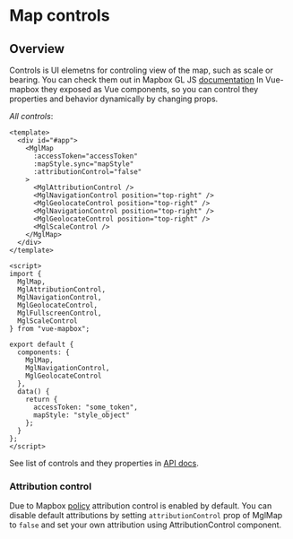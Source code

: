 # Map controls

## Overview

Controls is UI elemetns for controling view of the map, such as scale or bearing.
You can check them out in Mapbox GL JS [documentation](https://www.mapbox.com/mapbox-gl-js/api/#user%20interface)
In Vue-mapbox they exposed as Vue components, so you can control they properties and behavior dynamically by changing props.

_All controls_:

```vue{2}
<template>
  <div id="#app">
    <MglMap
      :accessToken="accessToken"
      :mapStyle.sync="mapStyle"
      :attributionControl="false"
    >
      <MglAttributionControl />
      <MglNavigationControl position="top-right" />
      <MglGeolocateControl position="top-right" />
      <MglNavigationControl position="top-right" />
      <MglGeolocateControl position="top-right" />
      <MglScaleControl />
    </MglMap>
  </div>
</template>

<script>
import {
  MglMap,
  MglAttributionControl,
  MglNavigationControl,
  MglGeolocateControl,
  MglFullscreenControl,
  MglScaleControl
} from "vue-mapbox";

export default {
  components: {
    MglMap,
    MglNavigationControl,
    MglGeolocateControl
  },
  data() {
    return {
      accessToken: "some_token",
      mapStyle: "style_object"
    };
  }
};
</script>
```

See list of controls and they properties in [API docs](/api/controls.md).

### Attribution control

Due to Mapbox [policy](https://www.mapbox.com/help/how-attribution-works/) attribution control
is enabled by default. You can disable default attributions by setting
`attributionControl` prop of MglMap to `false` and set your own attribution
using AttributionControl component.
